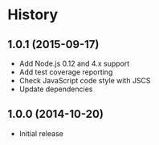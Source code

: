
# History

## 1.0.1 (2015-09-17)

  * Add Node.js 0.12 and 4.x support
  * Add test coverage reporting
  * Check JavaScript code style with JSCS
  * Update dependencies

## 1.0.0 (2014-10-20)

  * Initial release
